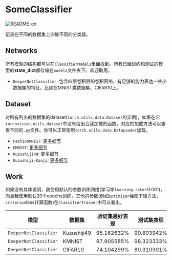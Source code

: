 # SomeClassifier

[![README-en](https://img.shields.io/badge/README-English-red)](README.md)

记录在不同的数据集上训练不同的分类器。

## Networks

所有模型的结构都可以在`ClassifierModels`里面找到。所有已经训练和测试的模型的**state_dict**都存储在`models`文件夹下。欢迎取用。

+ `DeeperNetClassifier`: 包含四层卷积层的卷积网络，有足够的能力表达一些小数据集的特征，比如在MNIST类数据集、CIFAR10上。

## Dataset

对所有列出的数据集的dataset(`torch.utils.data.Dataset`的实例)，如果在它`torchvision.utils.dataset`中没有给出合适加载的函数，对应的加载方法可以查看不同的`.py`文件。你可以正常使用`torch.utils.data.DataLoader`加载。

+ `FashionMNIST`: [更多细节](https://github.com/zalandoresearch/fashion-mnist)
+ `KMNIST`: [更多细节](https://github.com/rois-codh/kmnist)
+ `Kuzushiji49`: [更多细节](https://github.com/rois-codh/kmnist)
+ `Kuzushiji-Kanji`: [更多细节](https://github.com/rois-codh/kmnist)

## Work

如果没有具体说明，我使用默认的参数训练网络(学习率`learning rate`=0.001)，而且我使用默认20个epochs训练，其他的参数(例如`optimizer`梯度下降方法，`criterion`loss计算函数)在`ClassifierTrainer`中可以看出。

| 模型 | 数据集 | 验证集最好表现 | 测试集表现 | 参数设置 |
| -- | -- | -- | -- | -- |
| `DeeperNetClassifier` | Kuzushiji49 | 95.162632% | 90.803942% | default |
| `DeeperNetClassifier` | KMNIST | 97.905585% | 98.323333% | default | 
| `DeeperNetClassifier` | CIFAR10 | 74.104299% | 80.310301% | default |